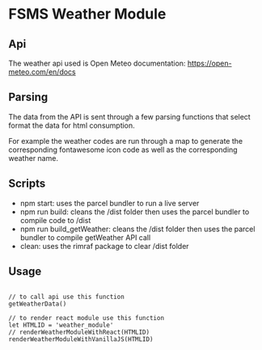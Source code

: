 # FSMS Weather Module

## Api

The weather api used is Open Meteo
documentation: https://open-meteo.com/en/docs

## Parsing

The data from the API is sent through a few parsing functions that select format the data for html consumption.

For example the weather codes are run through a map to generate the corresponding fontawesome icon code as well as the corresponding weather name.

## Scripts

- npm start: uses the parcel bundler to run a live server
- npm run build: cleans the /dist folder then uses the parcel bundler to compile code to /dist
- npm run build_getWeather: cleans the /dist folder then uses the parcel bundler to compile getWeather API call
- clean: uses the rimraf package to clear /dist folder

## Usage

```

// to call api use this function
getWeatherData()

// to render react module use this function
let HTMLID = 'weather_module'
// renderWeatherModuleWithReact(HTMLID)
renderWeatherModuleWithVanillaJS(HTMLID)

```
